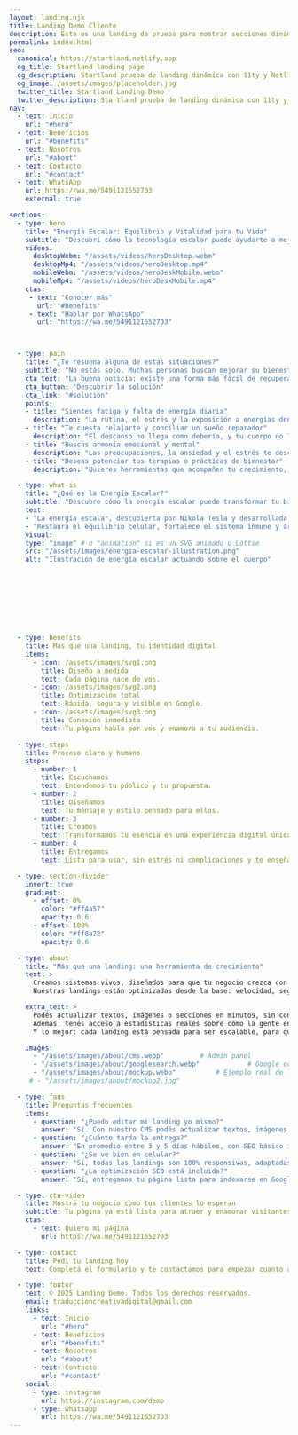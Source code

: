 ```yaml
---
layout: landing.njk
title: Landing Demo Cliente
description: Esta es una landing de prueba para mostrar secciones dinámicas.
permalink: index.html
seo:
  canonical: https://startland.netlify.app
  og_title: Startland landing page
  og_description: Startland prueba de landing dinámica con 11ty y Netlify CMS
  og_image: /assets/images/placeholder.jpg
  twitter_title: Startland Landing Demo 
  twitter_description: Startland prueba de landing dinámica con 11ty y Netlify CMS
nav:
  - text: Inicio
    url: "#hero"
  - text: Beneficios
    url: "#benefits"
  - text: Nosotros
    url: "#about"
  - text: Contacto
    url: "#contact"
  - text: WhatsApp
    url: https://wa.me/5491121652703
    external: true

sections:
  - type: hero
    title: "Energía Escalar: Equilibrio y Vitalidad para tu Vida"
    subtitle: "Descubrí cómo la tecnología escalar puede ayudarte a mejorar tu bienestar físico, mental y emocional."
    videos:
      desktopWebm: "/assets/videos/heroDesktop.webm"
      desktopMp4: "/assets/videos/heroDesktop.mp4"
      mobileWebm: "/assets/videos/heroDeskMobile.webm"
      mobileMp4: "/assets/videos/heroDeskMobile.mp4"
    ctas:
     - text: "Conocer más"
       url: "#benefits"
     - text: "Hablar por WhatsApp"
       url: "https://wa.me/5491121652703"



  - type: pain
    title: "¿Te resuena alguna de estas situaciones?"
    subtitle: "No estás solo. Muchas personas buscan mejorar su bienestar y calidad de vida."
    cta_text: "La buena noticia: existe una forma más fácil de recuperar tu equilibrio y bienestar."
    cta_button: "Descubrir la solución"
    cta_link: "#solution"
    points:
    - title: "Sientes fatiga y falta de energía diaria"
      description: "La rutina, el estrés y la exposición a energías densas afectan tu vitalidad."
    - title: "Te cuesta relajarte y conciliar un sueño reparador"
      description: "El descanso no llega como debería, y tu cuerpo no logra recuperarse completamente."
    - title: "Buscas armonía emocional y mental"
      description: "Las preocupaciones, la ansiedad y el estrés te desconectan de tu bienestar natural."
    - title: "Deseas potenciar tus terapias o prácticas de bienestar"
      description: "Quieres herramientas que acompañen tu crecimiento, salud y equilibrio de manera integral."

  - type: what-is
    title: "¿Qué es la Energía Escalar?"
    subtitle: "Descubre cómo la energía escalar puede transformar tu bienestar de manera integral."
    text:
    - "La energía escalar, descubierta por Nikola Tesla y desarrollada por científicos actuales, trabaja en el campo cuántico del cuerpo."
    - "Restaura el equilibrio celular, fortalece el sistema inmune y armoniza emociones, conectándote con la frecuencia natural de la Tierra."
    visual:
    type: "image" # o "animation" si es un SVG animado o Lottie
    src: "/assets/images/energia-escalar-illustration.png"
    alt: "Ilustración de energía escalar actuando sobre el cuerpo"









  - type: benefits
    title: Más que una landing, tu identidad digital
    items:
      - icon: /assets/images/svg1.png
        title: Diseño a medida
        text: Cada página nace de vos.
      - icon: /assets/images/svg2.png
        title: Optimización total
        text: Rápida, segura y visible en Google.
      - icon: /assets/images/svg3.png
        title: Conexión inmediata
        text: Tu página habla por vos y enamora a tu audiencia.

  - type: steps
    title: Proceso claro y humano
    steps:
      - number: 1
        title: Escuchamos
        text: Entendemos tu público y tu propuesta.
      - number: 2
        title: Diseñamos
        text: Tu mensaje y estilo pensado para ellos.
      - number: 3
        title: Creamos
        text: Transformamos tu esencia en una experiencia digital única que habla por sí sola.
      - number: 4
        title: Entregamos
        text: Lista para usar, sin estrés ni complicaciones y te enseñamos a gestionarla fácilmente.

  - type: section-divider
    invert: true
    gradient:
      - offset: 0%
        color: "#ff4a57"
        opacity: 0.6
      - offset: 100%
        color: "#ff8a72"
        opacity: 0.6

  - type: about
    title: "Más que una landing: una herramienta de crecimiento"
    text: >
      Creamos sistemas vivos, diseñados para que tu negocio crezca con solidez y transparencia. 
      Nuestras landings están optimizadas desde la base: velocidad, seguridad y diseño responsivo en todos los dispositivos.

    extra_text: >
      Podés actualizar textos, imágenes o secciones en minutos, sin conocimientos técnicos. 
      Además, tenés acceso a estadísticas reales sobre cómo la gente encuentra tu negocio en la web. 
      Y lo mejor: cada landing está pensada para ser escalable, para que tu presencia digital crezca al mismo ritmo que vos.

    images:
      - "/assets/images/about/cms.webp"         # Admin panel
      - "/assets/images/about/googlesearch.webp"            # Google console
      - "/assets/images/about/mockup.webp"          # Ejemplo real de landing
     # - "/assets/images/about/mockup2.jpg"

  - type: faqs
    title: Preguntas frecuentes
    items:
      - question: "¿Puedo editar mi landing yo mismo?"
        answer: "Sí. Con nuestro CMS podés actualizar textos, imágenes y secciones sin conocimientos técnicos."
      - question: "¿Cuánto tarda la entrega?"
        answer: "En promedio entre 3 y 5 días hábiles, con SEO básico incluido. Si necesitás urgencia, podemos agilizar el proceso."
      - question: "¿Se ve bien en celular?"
        answer: "Sí, todas las landings son 100% responsivas, adaptadas a cualquier dispositivo."
      - question: "¿La optimización SEO está incluida?"
        answer: "Sí, entregamos tu página lista para indexarse en Google y con métricas conectadas a Search Console."

  - type: cta-video
    title: Mostrá tu negocio como tus clientes lo esperan
    subtitle: Tu página ya está lista para atraer y enamorar visitantes.
    ctas:
      - text: Quiero mi página
        url: https://wa.me/5491121652703

  - type: contact
    title: Pedí tu landing hoy
    text: Completá el formulario y te contactamos para empezar cuanto antes.

  - type: footer
    text: © 2025 Landing Demo. Todos los derechos reservados.
    email: traduccioncreativadigital@gmail.com
    links:
      - text: Inicio
        url: "#hero"
      - text: Beneficios
        url: "#benefits"
      - text: Nosotros
        url: "#about"
      - text: Contacto
        url: "#contact"
    social:
      - type: instagram
        url: https://instagram.com/demo
      - type: whatsapp
        url: https://wa.me/5491121652703
---
```

